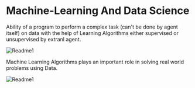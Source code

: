# Machine-Learning And Data Science
Ability of a program to perform a complex task (can't be done by agent itself) on data with the help of Learning Algorithms either supervised or unsupervised by extranl agent.


          
![Readme1](https://github.com/shivendrapratap2/Machine-Learning-And-Data-Science/blob/master/Readme_Images/DS.png)


Machine Learning Algorithms plays an important role in solving real world problems using Data.

![Readme1](https://github.com/shivendrapratap2/Machine-Learning-And-Data-Science/blob/master/Readme_Images/DS.png)
